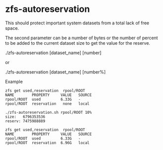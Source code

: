 # zfs-autoreservation
This should protect important system datasets from a total lack of free space.

The second parameter can be a number of bytes or the number of percent to be added to the current dataset size to get the value for the reserve.

./zfs-autoreservation [dataset_name] [number]

or
 
./zfs-autoreservation [dataset_name] [number%]

Example
```
zfs get used,reservation  rpool/ROOT
NAME        PROPERTY     VALUE   SOURCE
rpool/ROOT  used         6.33G   -
rpool/ROOT  reservation   none   local

./zfs-autoreservation.sh rpool/ROOT 10%
size:   6796353536
reserv: 7475988889

zfs get used,reservation  rpool/ROOT
NAME        PROPERTY     VALUE   SOURCE
rpool/ROOT  used         6.33G   -
rpool/ROOT  reservation  6.96G   local
```
  
  

